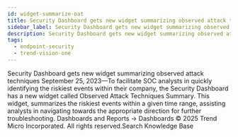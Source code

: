 ```yaml
---
id: widget-summarize-oat
title: Security Dashboard gets new widget summarizing observed attack techniques
sidebar_label: Security Dashboard gets new widget summarizing observed attack techniques
description: Security Dashboard gets new widget summarizing observed attack techniques
tags:
  - endpoint-security
  - trend-vision-one
---
```


 Security Dashboard gets new widget summarizing observed attack techniques September 25, 2023—To facilitate SOC analysts in quickly identifying the riskiest events within their company, the Security Dashboard has a new widget called Observed Attack Techniques Summary. This widget, summarizes the riskiest events within a given time range, assisting analysts in navigating towards the appropriate direction for further troubleshooting. Dashboards and Reports → Dashboards © 2025 Trend Micro Incorporated. All rights reserved.Search Knowledge Base